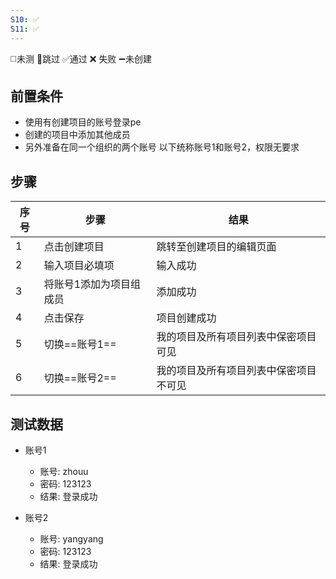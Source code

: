 ```yaml
---
S10: ✅
S11: ✅
---
```

◻️未测    🚫跳过     ✅通过    ❌ 失败    ➖未创建

## 前置条件

- 使用有创建项目的账号登录pe
- 创建的项目中添加其他成员
- 另外准备在同一个组织的两个账号 以下统称账号1和账号2，权限无要求

## 步骤

| 序号  | 步骤           | 结果                  |
| --- | ------------ | ------------------- |
| 1   | 点击创建项目       | 跳转至创建项目的编辑页面        |
| 2   | 输入项目必填项      | 输入成功                |
| 3   | 将账号1添加为项目组成员 | 添加成功                |
| 4   | 点击保存         | 项目创建成功              |
| 5   | 切换==账号1==    | 我的项目及所有项目列表中保密项目可见  |
| 6   | 切换==账号2==    | 我的项目及所有项目列表中保密项目不可见 |

## 测试数据

- 账号1
	- 账号: zhouu
	- 密码: 123123
	- 结果: 登录成功

- 账号2
	- 账号: yangyang
	- 密码: 123123
	- 结果: 登录成功

